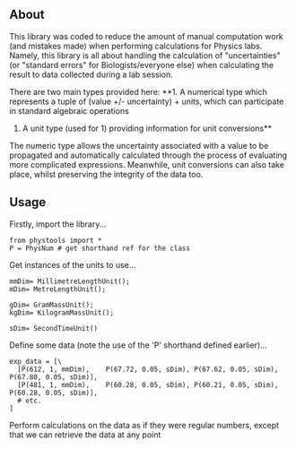 ## About ##
This library was coded to reduce the amount of manual computation work (and mistakes made) when performing calculations for Physics labs. Namely, this library is all about handling the calculation of "uncertainties" (or "standard errors" for Biologists/everyone else) when calculating the result to data collected during a lab session.

There are two main types provided here:
**1. A numerical type which represents a tuple of (value +/- uncertainty) + units, which can participate in standard algebraic operations
  1. A unit type (used for 1) providing information for unit conversions**

The numeric type allows the uncertainty associated with a value to be propagated and automatically calculated through the process of evaluating more complicated expressions. Meanwhile, unit conversions can also take place, whilst preserving the integrity of the data too.

## Usage ##
Firstly, import the library...
```
from phystools import *
P = PhysNum # get shorthand ref for the class
```

Get instances of the units to use...
```
mmDim= MillimetreLengthUnit();
mDim= MetreLengthUnit();

gDim= GramMassUnit();
kgDim= KilogramMassUnit();

sDim= SecondTimeUnit()
```

Define some data (note the use of the 'P' shorthand defined earlier)...
```
exp_data = [\
  [P(612, 1, mmDim), 	P(67.72, 0.05, sDim), P(67.62, 0.05, sDim), P(67.80, 0.05, sDim)],
  [P(481, 1, mmDim), 	P(60.28, 0.05, sDim), P(60.21, 0.05, sDim), P(60.28, 0.05, sDim)],
  # etc.
]
```

Perform calculations on the data as if they were regular numbers, except that we can retrieve the data at any point